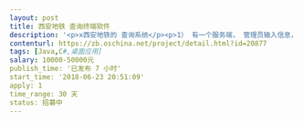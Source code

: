```yaml
---                
layout: post       
title: 西安地铁 查询终端软件           
description: '<p>x西安地铁的 查询系统</p><p>1） 有一个服务端， 管理员输入信息，</p><p>2） 几十个 查询终端 ，数据信息从服务端定期获取（同步），比如每天开机的时候</p><p>     乘客在查询终端查询 线路，公告，新闻，换乘等信息，</p>'     
contenturl: https://zb.oschina.net/project/detail.html?id=20877      
tags: [Java,C#,桌面应用]            
salary: 10000-50000元          
publish_time: '已发布 7 小时'         
start_time: '2018-06-23 20:51:09'           
apply: 1                   
time_range: 30 天              
status: 招募中                  
---                 
```

